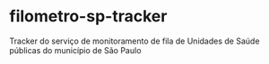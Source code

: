 # filometro-sp-tracker
Tracker do serviço de monitoramento de fila de Unidades de Saúde públicas do município de São Paulo
